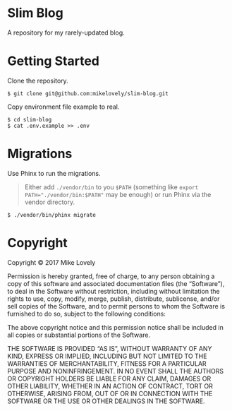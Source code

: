 
# Slim Blog

A repository for my rarely-updated blog.

# Getting Started

Clone the repository.

```
$ git clone git@github.com:mikelovely/slim-blog.git
```

Copy environment file example to real.

```
$ cd slim-blog
$ cat .env.example >> .env
```

# Migrations

Use Phinx to run the migrations.

>Either add `./vendor/bin` to you `$PATH` (something like `export PATH="./vendor/bin:$PATH"` may be enough) or run Phinx via the vendor directory.

```
$ ./vendor/bin/phinx migrate
```

# Copyright

Copyright © 2017 Mike Lovely

Permission is hereby granted, free of charge, to any person obtaining a copy of this software and associated documentation files (the “Software”), to deal in the Software without restriction, including without limitation the rights to use, copy, modify, merge, publish, distribute, sublicense, and/or sell copies of the Software, and to permit persons to whom the Software is furnished to do so, subject to the following conditions:

The above copyright notice and this permission notice shall be included in all copies or substantial portions of the Software.

THE SOFTWARE IS PROVIDED “AS IS”, WITHOUT WARRANTY OF ANY KIND, EXPRESS OR IMPLIED, INCLUDING BUT NOT LIMITED TO THE WARRANTIES OF MERCHANTABILITY, FITNESS FOR A PARTICULAR PURPOSE AND NONINFRINGEMENT. IN NO EVENT SHALL THE AUTHORS OR COPYRIGHT HOLDERS BE LIABLE FOR ANY CLAIM, DAMAGES OR OTHER LIABILITY, WHETHER IN AN ACTION OF CONTRACT, TORT OR OTHERWISE, ARISING FROM, OUT OF OR IN CONNECTION WITH THE SOFTWARE OR THE USE OR OTHER DEALINGS IN THE SOFTWARE.
